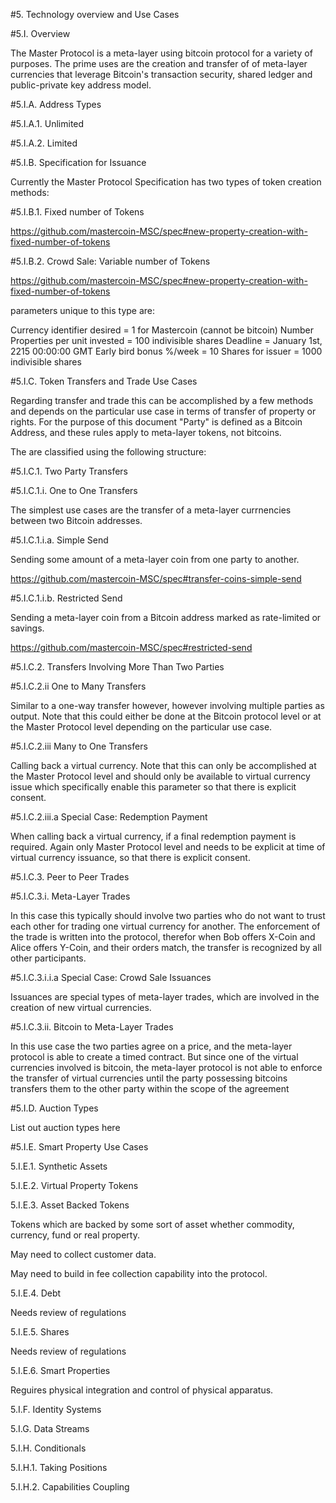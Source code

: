 #5. Technology overview and Use Cases

#5.I. Overview

The Master Protocol is a meta-layer using bitcoin protocol for a variety of purposes.  The prime uses are the creation and transfer of of meta-layer currencies that leverage Bitcoin's transaction security, shared ledger and public-private key address model.

#5.I.A. Address Types

#5.I.A.1. Unlimited

#5.I.A.2. Limited


#5.I.B. Specification for Issuance

Currently the Master Protocol Specification has two types of token creation methods:

#5.I.B.1. Fixed number of Tokens

https://github.com/mastercoin-MSC/spec#new-property-creation-with-fixed-number-of-tokens

#5.I.B.2. Crowd Sale: Variable number of Tokens

https://github.com/mastercoin-MSC/spec#new-property-creation-with-fixed-number-of-tokens

parameters unique to this type are:

Currency identifier desired = 1 for Mastercoin (cannot be bitcoin)
Number Properties per unit invested = 100 indivisible shares
Deadline = January 1st, 2215 00:00:00 GMT
Early bird bonus %/week = 10
Shares for issuer = 1000 indivisible shares


#5.I.C. Token Transfers and Trade Use Cases

Regarding transfer and trade this can be accomplished by a few methods and depends on the particular use case in terms of transfer of property or rights.  For the purpose of this document "Party" is defined as a Bitcoin Address, and these rules apply to meta-layer tokens, not bitcoins.

The are classified using the following structure:

#5.I.C.1. Two Party Transfers

#5.I.C.1.i. One to One Transfers

The simplest use cases are the transfer of a meta-layer currnencies between two Bitcoin addresses.

#5.I.C.1.i.a. Simple Send

Sending some amount of a meta-layer coin from one party to another.

https://github.com/mastercoin-MSC/spec#transfer-coins-simple-send

#5.I.C.1.i.b. Restricted Send 

Sending a meta-layer coin from a Bitcoin address marked as rate-limited or savings.

https://github.com/mastercoin-MSC/spec#restricted-send


#5.I.C.2. Transfers Involving More Than Two Parties

#5.I.C.2.ii One to Many Transfers

Similar to a one-way transfer however, however involving multiple parties as output.  Note that this could either be done at the Bitcoin protocol level or at the Master Protocol level depending on the particular use case.  

#5.I.C.2.iii Many to One Transfers

Calling back a virtual currency. Note that this can only be accomplished at the Master Protocol level and should only be available to virtual currency issue which specifically enable this parameter so that there is explicit consent.

#5.I.C.2.iii.a Special Case: Redemption Payment

When calling back a virtual currency, if a final redemption payment is required.  Again only Master Protocol level and needs to be explicit at time of virtual currency issuance, so that there is explicit consent.

#5.I.C.3. Peer to Peer Trades

#5.I.C.3.i. Meta-Layer Trades

In this case this typically should involve two parties who do not want to trust each other for trading one virtual currency for another.  The enforcement of the trade is written into the protocol, therefor when Bob offers X-Coin and Alice offers Y-Coin, and their orders match, the transfer is recognized by all other participants.

#5.I.C.3.i.i.a Special Case: Crowd Sale Issuances

Issuances are special types of meta-layer trades, which are involved in the creation of new virtual currencies.

#5.I.C.3.ii. Bitcoin to Meta-Layer Trades

In this use case the two parties agree on a price, and the meta-layer protocol is able to create a timed contract. But since one of the virtual currencies involved is bitcoin, the meta-layer protocol is not able to enforce the transfer of virtual currencies until the party possessing bitcoins transfers them to the other party within the scope of the agreement


#5.I.D. Auction Types

List out auction types here


#5.I.E. Smart Property Use Cases


5.I.E.1. Synthetic Assets

5.I.E.2. Virtual Property Tokens

5.I.E.3. Asset Backed Tokens

Tokens which are backed by some sort of asset whether commodity, currency, fund or real property.

May need to collect customer data.

May need to build in fee collection capability into the protocol.

5.I.E.4. Debt

Needs review of regulations

5.I.E.5. Shares

Needs review of regulations

5.I.E.6. Smart Properties

Reguires physical integration and control of physical apparatus.

5.I.F. Identity Systems

5.I.G. Data Streams

5.I.H. Conditionals

5.I.H.1. Taking Positions

5.I.H.2. Capabilities Coupling


